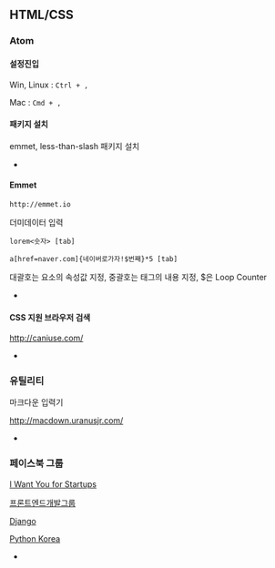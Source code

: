 ## HTML/CSS

### Atom

#### 설정진입

Win, Linux : `Ctrl + ,`

Mac : `Cmd + ,`


#### 패키지 설치

emmet, less-than-slash 패키지 설치

-

#### Emmet

`http://emmet.io`

더미데이터 입력

`lorem<숫자> [tab]`

`a[href=naver.com]{네이버로가자!$번째}*5 [tab]`

대괄호는 요소의 속성값 지정, 중괄호는 태그의 내용 지정, $은 Loop Counter


-


#### CSS 지원 브라우저 검색

<http://caniuse.com/>

-


### 유틸리티

마크다운 입력기

<http://macdown.uranusjr.com/>


-

### 페이스북 그룹

[I Want You for Startups](https://www.facebook.com/groups/iwantyouforstartups/)

[프론트엔드개발그룹](https://www.facebook.com/groups/webfrontend/)

[Django](https://www.facebook.com/groups/django/)

[Python Korea](https://www.facebook.com/groups/pythonkorea/)


-

